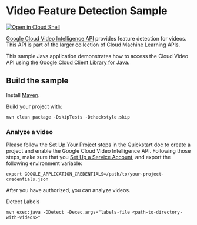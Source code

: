 # Video Feature Detection Sample

<a href="https://console.cloud.google.com/cloudshell/open?git_repo=https://github.com/GoogleCloudPlatform/java-docs-samples&page=editor&open_in_editor=video/cloud-client/README.md">
<img alt="Open in Cloud Shell" src ="http://gstatic.com/cloudssh/images/open-btn.png"></a>

[Google Cloud Video Intelligence API][video] provides feature detection for
videos. This API is part of the larger collection of Cloud Machine Learning
APIs.

This sample Java application demonstrates how to access the Cloud Video API
using the [Google Cloud Client Library for Java][google-cloud-java].

[video]: https://cloud.google.com/video-intelligence/docs/
[google-cloud-java]: https://github.com/GoogleCloudPlatform/google-cloud-java

## Build the sample

Install [Maven](http://maven.apache.org/).

Build your project with:

```
mvn clean package -DskipTests -Dcheckstyle.skip
```

### Analyze a video
Please follow the [Set Up Your Project](https://cloud.google.com/video-intelligence/docs/getting-started#set_up_your_project)
steps in the Quickstart doc to create a project and enable the Google Cloud
Video Intelligence API. Following those steps, make sure that you
[Set Up a Service Account](https://cloud.google.com/video-intelligence/docs/common/auth#set_up_a_service_account),
and export the following environment variable:

```
export GOOGLE_APPLICATION_CREDENTIALS=/path/to/your-project-credentials.json
```

After you have authorized, you can analyze videos.

Detect Labels
```
mvn exec:java -DDetect -Dexec.args="labels-file <path-to-directory-with-videos>"
```
